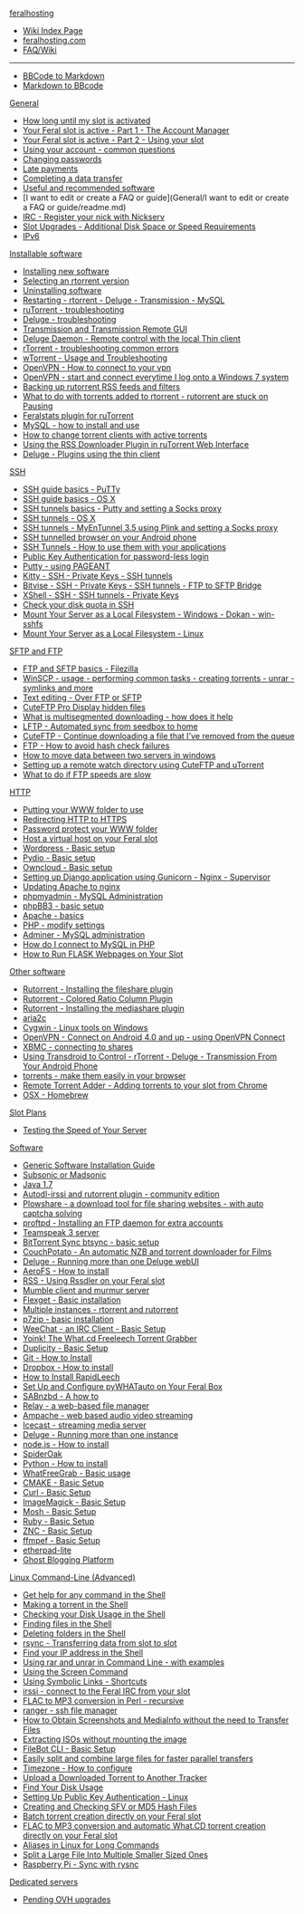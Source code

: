 [feralhosting]()

  * [Wiki Index Page](http://feralhosting.github.io/#!index.md)
  * [feralhosting.com](https://www.feralhosting.com/pricing)
  * [FAQ/Wiki](https://www.feralhosting.com/faq/)
  - - - -
  * [BBCode to Markdown](http://feralhosting.github.io/convert/b2m/index.html)
  * [Markdown to BBcode](http://feralhosting.github.io/convert/m2b/index.html)

[General]()

  * [How long until my slot is activated](General/How%20long%20until%20my%20slot%20is%20activated/readme.md)
  * [Your Feral slot is active - Part 1 - The Account Manager](General/Your%20Feral%20slot%20is%20active%20-%20Part%201%20-%20The%20Account%20Manager/readme.md)
  * [Your Feral slot is active - Part 2 - Using your slot](General/Your%20Feral%20slot%20is%20active%20-%20Part%202%20-%20Using%20your%20slot/readme.md)
  * [Using your account - common questions](General/Using%20your%20account%20-%20common%20questions/readme.md)
  * [Changing passwords](General/Changing%20passwords/readme.md)
  * [Late payments](General/Late%20payments/readme.md)
  * [Completing a data transfer](General/Completing%20a%20data%20transfer/readme.md)
  * [Useful and recommended software](General/Useful%20and%20recommended%20software/readme.md)
  * [I want to edit or create a FAQ or guide](General/I want to edit or create a FAQ or guide/readme.md)
  * [IRC - Register your nick with Nickserv](General/IRC%20-%20Register%20your%20nick%20with%20Nickserv/readme.md)
  * [Slot Upgrades - Additional Disk Space or Speed Requirements](General/Slot%20Upgrades%20-%20Additional%20Disk%20Space%20or%20Speed%20Requirements/readme.md)
  * [IPv6](General/IPv6/readme.md)

[Installable software]()

  * [Installing new software](Installable%20software/Installing%20new%20software/readme.md)
  * [Selecting an rtorrent version](Installable%20software/Selecting%20an%20rtorrent%20version/readme.md)
  * [Uninstalling software](Installable%20software/Uninstalling%20software/readme.md)
  * [Restarting - rtorrent - Deluge - Transmission - MySQL](Installable%20software/Restarting%20-%20rtorrent%20-%20Deluge%20-%20Transmission%20-%20MySQL/readme.md)
  * [ruTorrent - troubleshooting](Installable%20software/ruTorrent%20-%20troubleshooting/readme.md)
  * [Deluge - troubleshooting](Installable%20software/Deluge%20-%20troubleshooting/readme.md)
  * [Transmission and Transmission Remote GUI](Installable%20software/Transmission%20and%20Transmission%20Remote%20GUI/readme.md)
  * [Deluge Daemon - Remote control with the local Thin client ](Installable%20software/Deluge%20Daemon%20-%20Remote%20control%20with%20the%20local%20Thin%20client/readme.md)
  * [rTorrent - troubleshooting common errors](Installable%20software/rTorrent%20-%20troubleshooting%20common%20errors/readme.md)
  * [wTorrent - Usage and Troubleshooting](Installable%20software/wTorrent%20-%20Usage%20and%20Troubleshooting/readme.md)
  * [OpenVPN - How to connect to your vpn](Installable%20software/OpenVPN%20-%20How%20to%20connect%20to%20your%20vpn/readme.md)
  * [OpenVPN - start and connect everytime I log onto a Windows 7 system](Installable%20software/OpenVPN%20-%20start%20and%20connect%20everytime%20I%20log%20onto%20a%20Windows%207%20system/readme.md)
  * [Backing up rutorrent RSS feeds and filters](Installable%20software/Backing%20up%20rutorrent%20RSS%20feeds%20and%20filters/readme.md)
  * [What to do with torrents added to rtorrent - rutorrent are stuck on Pausing](Installable%20software/What%20to%20do%20with%20torrents%20added%20to%20rtorrent%20-%20rutorrent%20are%20stuck%20on%20Pausing/readme.md)
  * [Feralstats plugin for ruTorrent](Installable%20software/Feralstats%20plugin%20for%20ruTorrent/readme.md)
  * [MySQL - how to install and use](Installable%20software/MySQL%20-%20how%20to%20install%20and%20use/readme.md)
  * [How to change torrent clients with active torrents](Installable%20software/How%20to%20change%20torrent%20clients%20with%20active%20torrents/readme.md)
  * [Using the RSS Downloader Plugin in ruTorrent Web Interface](Installable%20software/Using%20the%20RSS%20Downloader%20Plugin%20in%20ruTorrent%20Web%20Interface/readme.md)
  * [Deluge - Plugins using the thin client](Installable%20software/Deluge%20-%20Plugins%20using%20the%20Thin%20client/readme.md)

[SSH]()

  * [SSH guide basics - PuTTy](SSH/SSH%20guide%20basics%20-%20PuTTy/readme.md)
  * [SSH guide basics - OS X](SSH/SSH%20guide%20basics%20-%20OS%20X/readme.md)
  * [SSH tunnels basics - Putty and setting a Socks proxy](SSH/SSH%20tunnels%20basics%20-%20Putty%20and%20setting%20a%20Socks%20proxy/readme.md)
  * [SSH tunnels - OS X](SSH/SSH%20tunnels%20-%20OS%20X/readme.md)
  * [SSH tunnels - MyEnTunnel 3.5 using Plink and setting a Socks proxy](SSH/SSH%20tunnels%20-%20MyEnTunnel%203.5%20and%20Plink/readme.md)
  * [SSH tunnelled browser on your Android phone](SSH/SSH%20tunneled%20browser%20on%20your%20Android%20phone/readme.md)
  * [SSH Tunnels - How to use them with your applications](SSH/SSH%20Tunnels%20-%20How%20to%20use%20them%20with%20your%20applications/readme.md)
  * [Public Key Authentication for password-less login](SSH/Public%20Key%20Authentication%20for%20password-less%20login/readme.md)
  * [Putty - using PAGEANT](SSH/Putty%20-%20using%20PAGEANT/readme.md)
  * [Kitty - SSH - Private Keys - SSH tunnels](SSH/Kitty%20-%20SSH%20-%20Private%20Keys%20-%20SSH%20tunnels/readme.md)
  * [Bitvise - SSH - Private Keys - SSH tunnels - FTP to SFTP Bridge](SSH/Bitvise%20-%20SSH%20-%20Private%20Keys%20-%20SSH%20tunnels%20-%20FTP%20to%20SFTP%20Bridge/readme.md)
  * [XShell - SSH - SSH tunnels - Private Keys](SSH/XShell%20-%20SSH%20-%20Private%20Keys%20-%20SSH%20tunnels/readme.md)
  * [Check your disk quota in SSH](SSH/Check%20your%20disk%20quota%20in%20SSH/readme.md)
  * [Mount Your Server as a Local Filesystem - Windows - Dokan - win-sshfs](SSH/Mount%20Your%20Server%20as%20a%20Local%20Filesystem%20-%20Windows%20-%20Dokan%20-%20win-sshfs/readme.md)
  * [Mount Your Server as a Local Filesystem - Linux](SSH/Mount%20Your%20Server%20as%20a%20Local%20Filesystem%20-%20Linux/readme.md)

[SFTP and FTP]()

  * [FTP and SFTP basics - Filezilla](SFTP%20and%20FTP/FTP%20and%20SFTP%20basics%20-%20Filezilla/readme.md)
  * [WinSCP - usage - performing common tasks - creating torrents - unrar - symlinks and more](SFTP%20and%20FTP/WinSCP%20-%20usage%20-%20performing%20common%20tasks%20-%20creating%20torrents%20-%20unrar%20-%20symlinks%20and%20more/readme.md)
  * [Text editing - Over FTP or SFTP](SFTP%20and%20FTP/Text%20editing/readme.md)
  * [CuteFTP Pro Display hidden files](SFTP%20and%20FTP/CuteFTP%20Pro%20Display%20hidden%20files/readme.md)
  * [What is multisegmented downloading - how does it help](SFTP%20and%20FTP/What%20is%20multisegmented%20downloading%20-%20how%20does%20it%20help/readme.md)
  * [LFTP - Automated sync from seedbox to home](SFTP%20and%20FTP/LFTP%20-%20Automated%20sync%20from%20seedbox%20to%20home/readme.md)
  * [CuteFTP - Continue downloading a file that I've removed from the queue](SFTP%20and%20FTP/CuteFTP%20-%20Continue%20downloading%20a%20file%20that%20I%27ve%20removed%20from%20the%20queue/readme.md)
  * [FTP - How to avoid hash check failures](SFTP%20and%20FTP/FTP%20-%20How%20to%20avoid%20hash%20check%20failures/readme.md)
  * [How to move data between two servers in windows](SFTP%20and%20FTP/How%20to%20move%20data%20between%20two%20servers%20in%20windows/readme.md)
  * [Setting up a remote watch directory using CuteFTP and uTorrent](SFTP%20and%20FTP/Setting%20up%20a%20remote%20watch%20directory%20using%20CuteFTP%20and%20uTorrent/readme.md)
  * [What to do if FTP speeds are slow](SFTP%20and%20FTP/What%20to%20do%20if%20FTP%20speeds%20are%20slow/readme.md)

[HTTP]()

  * [Putting your WWW folder to use](HTTP/Putting%20your%20WWW%20folder%20to%20use/readme.md)
  * [Redirecting HTTP to HTTPS](HTTP/Redirecting%20HTTP%20to%20HTTPS/readme.md)
  * [Password protect your WWW folder](HTTP/Password%20protect%20your%20WWW%20folder/readme.md)
  * [Host a virtual host on your Feral slot](HTTP/Host%20a%20virtual%20host%20on%20your%20Feral%20slot/readme.md)
  * [Wordpress - Basic setup](HTTP/Worpress/readme.md)
  * [Pydio - Basic setup](HTTP/Pydio%20-%20Basic%20setup/readme.md)
  * [Owncloud - Basic setup](HTTP/Owncloud%20-%20Basic%20setup/readme.md)
  * [Setting up Django application using Gunicorn - Nginx - Supervisor](HTTP/Setting%20up%20Django%20application%20using%20Gunicorn%20-%20Nginx%20-%20Supervisor/readme.md)
  * [Updating Apache to nginx](HTTP/Updating%20Apache%20to%20nginx/readme.md)
  * [phpmyadmin - MySQL Administration](HTTP/phpmyadmin%20-%20MySQL%20Administration/readme.md)
  * [phpBB3 - basic setup](HTTP/phpBB3%20-%20basic%20setup/readme.md)
  * [Apache - basics](HTTP/Apache%20-%20basics/readme.md)
  * [PHP - modify settings](HTTP/PHP%20-%20modify%20settings/readme.md)
  * [Adminer - MySQL administration](HTTP/Adminer%20-%20MySQL%20administration/readme.md)
  * [How do I connect to MySQL in PHP](HTTP/How%20do%20I%20connect%20to%20MySQL%20in%20PHP/README.md)
  * [How to Run FLASK Webpages on Your Slot](HTTP/How%20to%20Run%20FLASK%20Webpages%20on%20Your%20Slot/readme.md)

[Other software]()

  * [Rutorrent - Installing the fileshare plugin](Other%20Software/Rutorrent%20-%20Installing%20the%20fileshare%20plugin/readme.md)
  * [Rutorrent - Colored Ratio Column Plugin](Other%20Software/Rutorrent%20-%20Colored%20Ratio%20Column%20Plugin/readme.md)
  * [Rutorrent - Installing the mediashare plugin](Other%20Software/Rutorrent%20-%20Installing%20the%20mediashare%20plugin/readme.md)
  * [aria2c](Other%20Software/aria2c/readme.md)
  * [Cygwin - Linux tools on Windows](Other%20Software/Cygwin%20-%20Linux%20tools%20on%20Windows/readme.md)
  * [OpenVPN - Connect on Android 4.0 and up - using OpenVPN Connect](Other%20Software/OpenVPN%20-%20Connect%20on%20Android%204.0%20and%20up%20-%20using%20OpenVPN%20Connect/readme.md)
  * [XBMC - connecting to shares](Other%20Software/xbmc%20-%20connecting%20to%20shares/readme.md)
  * [Using Transdroid to Control - rTorrent - Deluge - Transmission From Your Android Phone](Other%20Software/Using%20Transdroid%20to%20Control%20rTorrent%20-%20Deluge%20-%20Transmission%20From%20Your%20Android%20Phone/readme.md)
  * [torrents - make them easily in your browser](Other%20Software/torrents%20-%20make%20them%20easily%20in%20your%20browser/readme.md)
  * [Remote Torrent Adder - Adding torrents to your slot from Chrome](Other%20Software/Remote%20Torrent%20Adder%20-%20Adding%20torrents%20to%20your%20slot%20from%20Chrome/readme.md)
  * [OSX - Homebrew](Other%20Software/OSX%20-%20Homebrew/readme.md)

[Slot Plans]()

  * [Testing the Speed of Your Server](Slot%20Plans/readme.md)

[Software]()

  * [Generic Software Installation Guide](Software/Generic%20Software%20Installation%20Guide/readme.md)
  * [Subsonic or Madsonic](Software/Subsonic%20and%20Madsonic/readme.md)
  * [Java 1.7](Software/Java%201.7/readme.md)
  * [Autodl-irssi and rutorrent plugin - community edition](Software/Autodl-irssi%20and%20rutorrent%20plugin%20-%20community%20edition/readme.md)
  * [Plowshare - a download tool for file sharing websites - with auto captcha solving](Software/Plowshare-%20a%20download%20tool%20for%20file%20sharing%20websites%20-%20with%20auto%20captcha%20solving/readme.md)
  * [proftpd - Installing an FTP daemon for extra accounts](Software/proftpd%20-%20Installing%20an%20FTP%20daemon%20for%20extra%20accounts/readme.md)
  * [Teamspeak 3 server](Software/Teamspeak%203%20server/readme.md)
  * [BitTorrent Sync btsync - basic setup](Software/BitTorrent%20Sync%20btsync%20-%20basic%20setup/readme.md)
  * [CouchPotato - An automatic NZB and torrent downloader for Films](Software/CouchPotato%20-%20An%20automatic%20NZB%20and%20torrent%20downloader%20for%20Films/readme.md)
  * [Deluge - Running more than one Deluge webUI]()
  * [AeroFS - How to install](Software/Aerofs%20-%20How%20to%20install/readme.md)
  * [RSS - Using Rssdler on your Feral slot](Software/RSS%20-%20Using%20Rssdler%20on%20your%20Feral%20slot/readme.md)
  * [Mumble client and murmur server](Software/Mumble%20client%20and%20murmur%20server/readme.md)
  * [Flexget - Basic installation](Software/Flexget%20-%20Basic%20installation/readme.md)
  * [Multiple instances - rtorrent and rutorrent](Software/Multiple%20instances%20-%20rtorrent%20and%20rutorrent/readme.md)
  * [p7zip - basic installation](Software/p7zip/readme.md)
  * [WeeChat - an IRC Client - Basic Setup](Software/Weechat%20-%20IRC%20client%20basic%20setup/readme.md)
  * [Yoink! The What.cd Freeleech Torrent Grabber](Software/Yoink!%20-%20The%20What.CD%20Freeleech%20Torrent%20Grabber/readme.md)
  * [Duplicity - Basic Setup](Software/Duplicity%20-%20Basic%20Setup/readme.md)
  * [Git - How to Install](Software/Git%20-%20How%20to%20Install/readme.md)
  * [Dropbox - How to install](Software/Dropbox%20-%20How%20to%20install/readme.md)
  * [How to Install RapidLeech](Software/RapidLeech%20-%20How%20to%20Install/readme.md)
  * [Set Up and Configure pyWHATauto on Your Feral Box]()
  * [SABnzbd - A how to](Software/SABnzbd%20-%20A%20how%20to/readme.md)
  * [Relay - a web-based file manager](Software/Relay%20-%20a%20web-based%20file%20manager/readme.md)
  * [Ampache - web based audio video streaming](Software/Ampache%20-%20web%20based%20audio%20video%20streaming/readme.md)
  * [Icecast - streaming media server](Software/Icecast%20-%20streaming%20media%20server/readme.md)
  * [Deluge - Running more than one instance]()
  * [node.js - How to install](Software/node.js%20-%20How%20to%20install/readme.md)
  * [SpiderOak](Software/SpiderOak/readme.md)
  * [Python - How to install](Software/Python%20-%20How%20to%20install/readme.md)
  * [WhatFreeGrab - Basic usage](Software/whatfreegrab/readme.md)
  * [CMAKE - Basic Setup](Software/CMAKE%20-%20Basic%20Setup/readme.md)
  * [Curl - Basic Setup](Software/Curl%20-%20Basic%20Setup/readme.md)
  * [ImageMagick - Basic Setup](Software/ImageMagick%20-%20Basic%20Setup/readme.md)
  * [Mosh - Basic Setup](Software/Mosh%20-%20Basic%20Setup/readme.md)
  * [Ruby - Basic Setup](Software/Ruby%20-%20Basic%20Setup/readme.md)
  * [ZNC - Basic Setup](Software/ZNC%20-%20Basic%20Setup/readme.md)
  * [ffmpef - Basic Setup](Software/ffmpeg%20-%20Basic%20Setup/readme.md)
  * [etherpad-lite](Software/etherpad/readme.md)
  * [Ghost Blogging Platform](Software/Ghost%20Blogging%20Platform/readme.md)

[Linux Command-Line (Advanced)]()

  * [Get help for any command in the Shell]()
  * [Making a torrent in the Shell]()
  * [Checking your Disk Usage in the Shell]()
  * [Finding files in the Shell]()
  * [Deleting folders in the Shell]()
  * [rsync - Transferring data from slot to slot]()
  * [Find your IP address in the Shell]()
  * [Using rar and unrar in Command Line - with examples]()
  * [Using the Screen Command]()
  * [Using Symbolic Links - Shortcuts]()
  * [irssi - connect to the Feral IRC from your slot]()
  * [FLAC to MP3 conversion in Perl - recursive]()
  * [ranger - ssh file manager]()
  * [How to Obtain Screenshots and MediaInfo without the need to Transfer Files]()
  * [Extracting ISOs without mounting the image]()
  * [FileBot CLI - Basic Setup]()
  * [Easily split and combine large files for faster parallel transfers]()
  * [Timezone - How to configure]()
  * [Upload a Downloaded Torrent to Another Tracker]()
  * [Find Your Disk Usage]()
  * [Setting Up Public Key Authentication - Linux]()
  * [Creating and Checking SFV or MD5 Hash Files]()
  * [Batch torrent creation directly on your Feral slot]()
  * [FLAC to MP3 conversion and automatic What.CD torrent creation directly on your Feral slot]()
  * [Aliases in Linux for Long Commands]()
  * [Split a Large File Into Multiple Smaller Sized Ones]()
  * [Raspberry Pi - Sync with rysnc]()

[Dedicated servers]()

  * [Pending OVH upgrades](Dedicated%20servers/Pending%20OVH%20upgrades/readme.md)
